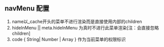 ## navMenu 配置
1.  name以_cache开头的菜单不进行渲染而是直接使用内部的children
1.  hideInMenu || meta.hideInMenu 为真时不进行此菜单渲染[注：会直接忽略children]
1.  code { String| Number | Array } 作为当前菜单的权限标识

